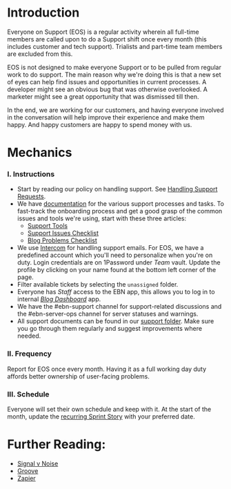 # Introduction

Everyone on Support (EOS) is a regular activity wherein all full-time members are called upon to do a Support shift once every month (this includes customer and tech support). Trialists and part-time team members are excluded from this.

EOS is not designed to make everyone Support or to be pulled from regular work to do support. The main reason why we're doing this is that a new set of eyes can help find issues and opportunities in current processes. A developer might see an obvious bug that was otherwise overlooked. A marketer might see a great opportunity that was dismissed till then.

In the end, we are working for our customers, and having everyone involved in the conversation will help improve their experience and make them happy. And happy customers are happy to spend money with us.

# Mechanics

### I. Instructions

* Start by reading our policy on handling support. See [Handling Support Requests](support.md).
* We have [documentation](https://github.com/niteoweb/easyblognetworks/tree/master/support) for the various support processes and tasks. To fast-track the onboarding process and get a good grasp of the common issues and tools we're using, start with these three articles:
  * [Support Tools](https://github.com/niteoweb/easyblognetworks/blob/master/support/support-tools-and-processes.md)
  * [Support Issues Checklist](https://github.com/niteoweb/easyblognetworks/blob/master/support/support-issues-checklist.md)
  * [Blog Problems Checklist](https://github.com/niteoweb/easyblognetworks/blob/master/support/blog-problems-checklist.md)
* We use [Intercom](https://app.intercom.io/) for handling support emails. For EOS, we have a predefined account which you'll need to personalize when you're on duty. Login credentials are on 1Password under *Team* vault. Update the profile by clicking on your name found at the bottom left corner of the page.
* Filter available tickets by selecting the `unassigned` folder.
* Everyone has *Staff* access to the EBN app, this allows you to log in to internal [*Blog Dashboard*](https://github.com/niteoweb/easyblognetworks/blob/master/support/blog-dashboard.md) app.
* We have the #ebn-support channel for support-related discussions and the #ebn-server-ops channel for server statuses and warnings.
* All support documents can be found in our [support folder](https://github.com/niteoweb/easyblognetworks/tree/master/support). Make sure you go through them regularly and suggest improvements where needed.

### II. Frequency

Report for EOS once every month. Having it as a full working day duty affords better ownership of user-facing problems.

### III. Schedule

Everyone will set their own schedule and keep with it. At the start of the month, update the [recurring Sprint Story](https://github.com/niteoweb/operations/issues/510) with your preferred date.

# Further Reading:

* [Signal v Noise](https://signalvnoise.com/posts/3676-everyone-on-support)
* [Groove](https://www.groovehq.com/support/customer-service-team)
* [Zapier](https://zapier.com/learn/customer-support/everyone-on-support/)
